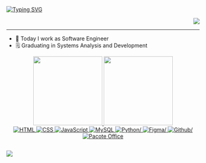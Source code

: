 [![Typing SVG](https://readme-typing-svg.demolab.com?font=Fira+Code&pause=1000&color=C957FF&width=435&lines=Hello+World!+I'm+Arthur+Alves;Bem+Vindo(a)+ao+meu+perfil+no+GitHub!+)](https://git.io/typing-svg)

<div align="right">
  <img src="https://visitor-badge.laobi.icu/badge?page_id=r4santos.r4santos&"  />
</div>

---

- 🔭 Today I work as Software Engineer
- 🗒️ Graduating in Systems Analysis and Development

<div align="center">
  <a href="https://github.com/arthuralvesmf">
  <img height="180em" src="https://github-readme-stats.vercel.app/api?username=ArthurAlves&show_icons=true&count_private=true&theme=dark"/>
  <img height="180em" src="https://github-readme-stats.vercel.app/api/top-langs/?username=ArthurAlves&layout=compact&theme=dark"/>
</div>


<div align="center">
  <img src="https://img.shields.io/badge/HTML-%23E34F26.svg?&style=for-the-badge&logo=html5&logoColor=white" alt="HTML"/>
  <img src="https://img.shields.io/badge/CSS-%231572B6.svg?&style=for-the-badge&logo=css3&logoColor=white" alt="CSS"/>
  <img src="https://img.shields.io/badge/JavaScript-%23323330.svg?&style=for-the-badge&logo=javascript&logoColor=%23F7DF1E" alt="JavaScript"/>
  <img src="https://img.shields.io/badge/MySQL-%2300f.svg?&style=for-the-badge&logo=mysql&logoColor=white" alt="MySQL"/>
  <img src="https://img.shields.io/badge/python-3670A0?style=for-the-badge&logo=python&logoColor=ffdd54" alt=Python/>
  <img src="https://img.shields.io/badge/figma-%23F24E1E.svg?style=for-the-badge&logo=figma&logoColor=white" alt=Figma/>
  <img src="https://img.shields.io/badge/github-%23121011.svg?style=for-the-badge&logo=github&logoColor=white" alt=Github/>
  <img src="https://img.shields.io/badge/Office-%230A66C2.svg?&style=for-the-badge&logo=microsoft-office&logoColor=white" alt="Pacote Office"/><br>
  
</div>

##

<div>
  <a href="linkeind" target="_blank"><img src="https://img.shields.io/badge/-LinkedIn-%230077B5?style=for-the-badge&logo=linkedin&logoColor=white" target="_blank"></a> 
</div>
